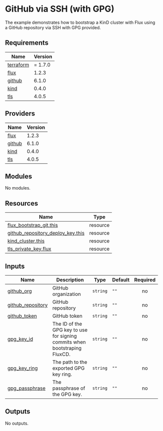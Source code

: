 # GitHub via SSH (with GPG)

The example demonstrates how to bootstrap a KinD cluster with Flux using a GitHub repository via SSH with GPG provided.

<!-- BEGINNING OF PRE-COMMIT-TERRAFORM DOCS HOOK -->
## Requirements

| Name | Version |
|------|---------|
| <a name="requirement_terraform"></a> [terraform](#requirement\_terraform) | = 1.7.0 |
| <a name="requirement_flux"></a> [flux](#requirement\_flux) | 1.2.3 |
| <a name="requirement_github"></a> [github](#requirement\_github) | 6.1.0 |
| <a name="requirement_kind"></a> [kind](#requirement\_kind) | 0.4.0 |
| <a name="requirement_tls"></a> [tls](#requirement\_tls) | 4.0.5 |

## Providers

| Name | Version |
|------|---------|
| <a name="provider_flux"></a> [flux](#provider\_flux) | 1.2.3 |
| <a name="provider_github"></a> [github](#provider\_github) | 6.1.0 |
| <a name="provider_kind"></a> [kind](#provider\_kind) | 0.4.0 |
| <a name="provider_tls"></a> [tls](#provider\_tls) | 4.0.5 |

## Modules

No modules.

## Resources

| Name | Type |
|------|------|
| [flux_bootstrap_git.this](https://registry.terraform.io/providers/fluxcd/flux/1.2.3/docs/resources/bootstrap_git) | resource |
| [github_repository_deploy_key.this](https://registry.terraform.io/providers/integrations/github/6.1.0/docs/resources/repository_deploy_key) | resource |
| [kind_cluster.this](https://registry.terraform.io/providers/tehcyx/kind/0.4.0/docs/resources/cluster) | resource |
| [tls_private_key.flux](https://registry.terraform.io/providers/hashicorp/tls/4.0.5/docs/resources/private_key) | resource |

## Inputs

| Name | Description | Type | Default | Required |
|------|-------------|------|---------|:--------:|
| <a name="input_github_org"></a> [github\_org](#input\_github\_org) | GitHub organization | `string` | `""` | no |
| <a name="input_github_repository"></a> [github\_repository](#input\_github\_repository) | GitHub repository | `string` | `""` | no |
| <a name="input_github_token"></a> [github\_token](#input\_github\_token) | GitHub token | `string` | `""` | no |
| <a name="input_gpg_key_id"></a> [gpg\_key\_id](#input\_gpg\_key\_id) | The ID of the GPG key to use for signing commits when bootstraping FluxCD. | `string` | `""` | no |
| <a name="input_gpg_key_ring"></a> [gpg\_key\_ring](#input\_gpg\_key\_ring) | The path to the exported GPG key ring. | `string` | `""` | no |
| <a name="input_gpg_passphrase"></a> [gpg\_passphrase](#input\_gpg\_passphrase) | The passphrase of the GPG key. | `string` | `""` | no |

## Outputs

No outputs.
<!-- END OF PRE-COMMIT-TERRAFORM DOCS HOOK -->
